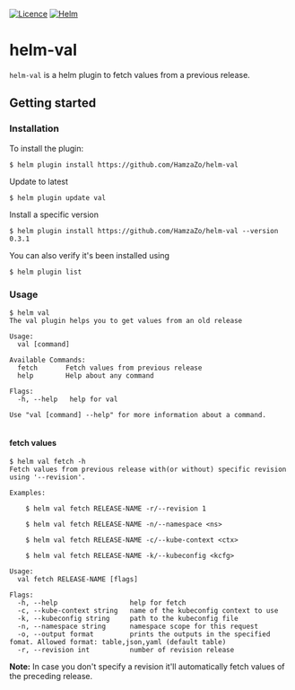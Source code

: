 [![Licence](https://img.shields.io/badge/licence-Apache%202.0-green)]()
[![Helm](https://img.shields.io/badge/release-0.1.0-brightgreen)]()

# helm-val

`helm-val` is a helm plugin to fetch values from a previous release.

## Getting started

### Installation

To install the plugin:
```shell
$ helm plugin install https://github.com/HamzaZo/helm-val
```
Update to latest
```shell
$ helm plugin update val
```
Install a specific version
```shell
$ helm plugin install https://github.com/HamzaZo/helm-val --version 0.3.1
```
You can also verify it's been installed using
```shell
$ helm plugin list
```

### Usage

```
$ helm val 
The val plugin helps you to get values from an old release

Usage:
  val [command]

Available Commands:
  fetch       Fetch values from previous release
  help        Help about any command

Flags:
  -h, --help   help for val

Use "val [command] --help" for more information about a command.


```

#### fetch values

```
$ helm val fetch -h
Fetch values from previous release with(or without) specific revision using '--revision'.

Examples:
        
    $ helm val fetch RELEASE-NAME -r/--revision 1

    $ helm val fetch RELEASE-NAME -n/--namespace <ns>
 
    $ helm val fetch RELEASE-NAME -c/--kube-context <ctx>
 
    $ helm val fetch RELEASE-NAME -k/--kubeconfig <kcfg>

Usage:
  val fetch RELEASE-NAME [flags]

Flags:
  -h, --help                  help for fetch
  -c, --kube-context string   name of the kubeconfig context to use
  -k, --kubeconfig string     path to the kubeconfig file
  -n, --namespace string      namespace scope for this request
  -o, --output format         prints the outputs in the specified fomat. Allowed format: table,json,yaml (default table)
  -r, --revision int          number of revision release

```
**Note:** In case you don't specify a revision it'll automatically fetch values of the preceding release.